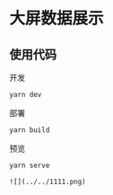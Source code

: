 # 大屏数据展示

## 使用代码

开发

```bash
yarn dev
```

部署

```bash
yarn build
```

预览

```bash
yarn serve
```
```设计稿
![](../../1111.png)